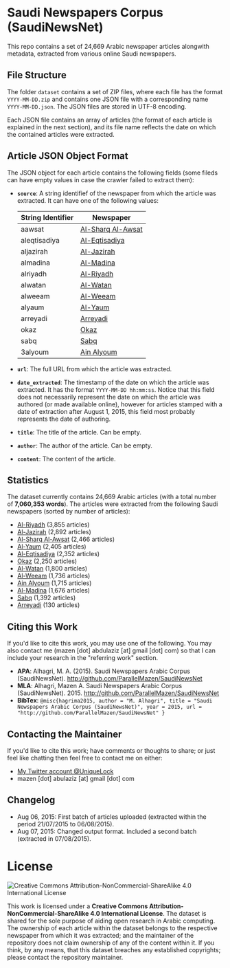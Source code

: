 # Saudi Newspapers Corpus (SaudiNewsNet)
This repo contains a set of 24,669 Arabic newspaper articles alongwith metadata, extracted from various online Saudi newspapers.

File Structure
--------------
The folder `dataset` contains a set of ZIP files, where each file has the format `YYYY-MM-DD.zip` and contains one JSON file with a corresponding name `YYYY-MM-DD.json`. The JSON files are stored in UTF-8 encoding.

Each JSON file contains an array of articles (the format of each article is explained in the next section), and its file name reflects the date on which the contained articles were extracted.

Article JSON Object Format
--------------------------
The JSON object for each article contains the following fields (some fileds can have empty values in case the crawler failed to extract them):

 - **`source`**: A string identifief of the newspaper from which the article was extracted. It can have one of the following values:

    | String Identifier  | Newspaper |
    | ------------------ | --------- |
    | aawsat | [Al-Sharq Al-Awsat](http://aawsat.com/) |
    | aleqtisadiya | [Al-Eqtisadiya](http://aleqt.com/) |
    | aljazirah | [Al-Jazirah](http://al-jazirah.com/) |
    | almadina | [Al-Madina](http://www.al-madina.com/) |
    | alriyadh | [Al-Riyadh](http://www.alriyadh.com/) |
    | alwatan | [Al-Watan](http://alwatan.com.sa/) |
    | alweeam | [Al-Weeam](http://alweeam.com.sa/) |
    | alyaum | [Al-Yaum](http://alyaum.com/)  |
    | arreyadi | [Arreyadi](http://www.arreyadi.com.sa/) |
    | okaz | [Okaz](http://www.okaz.com.sa/) |
    | sabq | [Sabq](http://sabq.org/) |
    | 3alyoum | [Ain Alyoum](http://3alyoum.com/) |

 - **`url`**: The full URL from which the article was extracted.
 - **`date_extracted`**: The timestamp of the date on which the article was extracted. It has the format `YYYY-MM-DD hh:mm:ss`. Notice that this field does not necessarily represent the date on which the article was authored (or made available online), however for articles stamped with a date of extraction after August 1, 2015, this field most probably represents the date of authoring.
 - **`title`**: The title of the article. Can be empty.
 - **`author`**: The author of the article. Can be empty.
 - **`content`**: The content of the article.

Statistics
----------
The dataset currently contains 24,669 Arabic articles (with a total number of **7,060,353 words**). The articles were extracted from the following Saudi newspapers (sorted by number of articles):

 - [Al-Riyadh](http://www.alriyadh.com/) (3,855 articles)
 - [Al-Jazirah](http://al-jazirah.com/) (2,892 articles)
 - [Al-Sharq Al-Awsat](http://aawsat.com/) (2,466 articles)
 - [Al-Yaum](http://alyaum.com/) (2,405 articles)
 - [Al-Eqtisadiya](http://aleqt.com/) (2,352 articles)
 - [Okaz](http://www.okaz.com.sa/) (2,250 articles)
 - [Al-Watan](http://alwatan.com.sa/) (1,800 articles)
 - [Al-Weeam](http://alweeam.com.sa/) (1,736 articles)
 - [Ain Alyoum](http://3alyoum.com/) (1,715 articles)
 - [Al-Madina](http://www.al-madina.com/) (1,676 articles)
 - [Sabq](http://sabq.org/) (1,392 articles)
 - [Arreyadi](http://www.arreyadi.com.sa/) (130 articles)

Citing this Work
------------------

If you'd like to cite this work, you may use one of the following. You may also contact me (mazen [dot] abdulaziz [at] gmail [dot] com) so that I can include your research in the "referring work" section.

 - **APA**: Alhagri, M. A. (2015). Saudi Newspapers Arabic Corpus (SaudiNewsNet). http://github.com/ParallelMazen/SaudiNewsNet
 - **MLA**: Alhagri, Mazen A. Saudi Newspapers Arabic Corpus (SaudiNewsNet). 2015. http://github.com/ParallelMazen/SaudiNewsNet
 - **BibTex**: 
  `@misc{hagrima2015,
  author = "M. Alhagri",
  title = "Saudi Newspapers Arabic Corpus (SaudiNewsNet)",
  year = 2015,
  url = "http://github.com/ParallelMazen/SaudiNewsNet"
  }`

Contacting the Maintainer
-------------------------
If you'd like to cite this work; have comments or thoughts to share; or just feel like chatting then feel free to contact me on either:

 - [My Twitter account @UniqueLock](https://twitter.com/uniquelock)
 - mazen [dot] abulaziz [at] gmail [dot] com

Changelog
---------

 - Aug 06, 2015: First batch of articles uploaded (extracted within the period 21/07/2015 to 06/08/2015).
 - Aug 07, 2015: Changed output format. Included a second batch (extracted in 07/08/2015).

# License
![Creative Commons Attribution-NonCommercial-ShareAlike 4.0 International License](https://i.creativecommons.org/l/by-nc-sa/4.0/88x31.png)

This work is licensed under a **Creative Commons Attribution-NonCommercial-ShareAlike 4.0 International License**. The dataset is shared for the sole purpose of aiding open research in Arabic computing. The ownership of each article within the dataset belongs to the respective newspaper from which it was extracted; and the maintainer of the repository does not claim ownership of any of the content within it. If you think, by any means, that this dataset breaches any established copyrights; please contact the repository maintainer.




